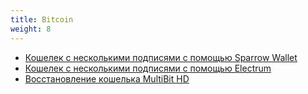 ```yaml
---
title: Bitcoin
weight: 8
---
```


- [Кошелек с несколькими подписями с помощью Sparrow Wallet](bitcoin/multisig-sparrow)
- [Кошелек с несколькими подписями с помощью Electrum](bitcoin/multisig-electrum)
- [Восстановление кошелька MultiBit HD](bitcoin/multibit-hd)